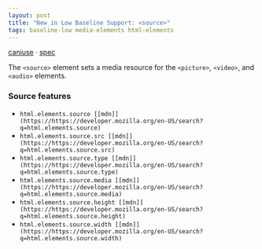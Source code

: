 ```yaml
---
layout: post
title: "New in Low Baseline Support: <source>"
tags: baseline-low media-elements html-elements
---
```


[caniuse](https://caniuse.com/?search=source) · [spec](https://html.spec.whatwg.org/multipage/embedded-content.html#the-picture-element)

The `<source>` element sets a media resource for the `<picture>`, `<video>`, and `<audio>` elements.

### Source features

- ``html.elements.source [[mdn]](https://https://developer.mozilla.org/en-US/search?q=html.elements.source)``
- ``html.elements.source.src [[mdn]](https://https://developer.mozilla.org/en-US/search?q=html.elements.source.src)``
- ``html.elements.source.type [[mdn]](https://https://developer.mozilla.org/en-US/search?q=html.elements.source.type)``
- ``html.elements.source.media [[mdn]](https://https://developer.mozilla.org/en-US/search?q=html.elements.source.media)``
- ``html.elements.source.height [[mdn]](https://https://developer.mozilla.org/en-US/search?q=html.elements.source.height)``
- ``html.elements.source.width [[mdn]](https://https://developer.mozilla.org/en-US/search?q=html.elements.source.width)``
